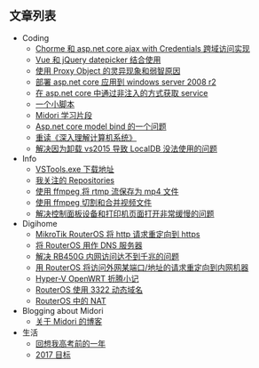 
## 文章列表
* Coding
    * [Chorme 和 asp.net core ajax with Credentials 跨域访问实现](https://github.com/Ruikuan/blog/blob/master/Coding/chorme_asp.net_core_ajax_cors.md)
    * [Vue 和 jQuery datepicker 结合使用](https://github.com/Ruikuan/blog/blob/master/Coding/vue_with_jquery_datepicker.md)
    * [使用 Proxy Object 的灵异现象和弱智原因](https://github.com/Ruikuan/blog/blob/master/Coding/proxy_object_error.md)
    * [部署 asp.net core 应用到 windows server 2008 r2](https://github.com/Ruikuan/blog/blob/master/Coding/deploy_aspnetcore_to_win_server_2008_r2.md)
    * [在 asp.net core 中通过非注入的方式获取 service](https://github.com/Ruikuan/blog/blob/master/Coding/serviceprovider.md)
    * [一个小脚本](https://github.com/Ruikuan/blog/blob/master/Coding/a_simple_script.md)
    * [Midori 学习片段](https://github.com/Ruikuan/blog/blob/master/Coding/midori_lessons.md)
    * [Asp.net core model bind 的一个问题](https://github.com/Ruikuan/blog/blob/master/Coding/model_bind_issue.md)
    * [重读《深入理解计算机系统》](https://github.com/Ruikuan/blog/blob/master/Coding/computer_system_reread.md)
    * [解决因为卸载 vs2015 导致 LocalDB 没法使用的问题](https://github.com/Ruikuan/blog/blob/master/Coding/uninstall_vs2015_sucks.md)
* Info
    * [VSTools.exe 下载地址](https://github.com/Ruikuan/blog/blob/master/Info/vstools_download_url.md)
    * [我关注的 Repositories](https://github.com/Ruikuan/blog/blob/master/Info/repositories_I_focus.md)
    * [使用 ffmpeg 将 rtmp 流保存为 mp4 文件](https://github.com/Ruikuan/blog/blob/master/Info/ffmpeg_record.md)
    * [使用 ffmpeg 切割和合并视频文件](https://github.com/Ruikuan/blog/blob/master/Info/ffmpeg_cut_concat.md)
    * [解决控制面板设备和打印机页面打开非常缓慢的问题](https://github.com/Ruikuan/blog/blob/master/Info/device_printers_slow.md)
* Digihome
    * [MikroTik RouterOS 将 http 请求重定向到 https](https://github.com/Ruikuan/blog/blob/master/RouterOS/http_redirect_to_https.md)
    * [将 RouterOS 用作 DNS 服务器](https://github.com/Ruikuan/blog/blob/master/RouterOS/custom_dns.md)
    * [解决 RB450G 内网访问达不到千兆的问题](https://github.com/Ruikuan/blog/blob/master/RouterOS/rb450g_km.md)
    * [用 RouterOS 将访问外网某端口/地址的请求重定向到内网机器](https://github.com/Ruikuan/blog/blob/master/RouterOS/redirect_to_lan.md)
    * [Hyper-V OpenWRT 折腾小记](https://github.com/Ruikuan/blog/blob/master/RouterOS/openwrt_begin.md)
    * [RouterOS 使用 3322 动态域名](https://github.com/Ruikuan/blog/blob/master/RouterOS/ddns.md)
    * [RouterOS 中的 NAT](https://github.com/Ruikuan/blog/blob/master/RouterOS/routeros_nat.md)
* Blogging about Midori
    * [关于 Midori 的博客](https://github.com/Ruikuan/blog/blob/master/Coding/blogging_about_midori.md)
* 生活
    * [回想我高考前的一年](https://github.com/Ruikuan/blog/blob/master/times/2017.md)
    * [2017 目标](https://github.com/Ruikuan/blog/blob/master/times/2017_next.md)
